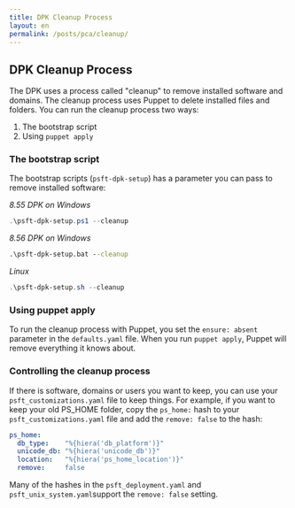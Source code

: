 ```yaml
---
title: DPK Cleanup Process
layout: en
permalink: /posts/pca/cleanup/
---
```


## DPK Cleanup Process

The DPK uses a process called "cleanup" to remove installed software and domains. The cleanup process uses Puppet to delete installed files and folders. You can run the cleanup process two ways:

1. The bootstrap script
1. Using `puppet apply`

### The bootstrap script

The bootstrap scripts (`psft-dpk-setup`) has a parameter you can pass to remove installed software: 

*8.55 DPK on Windows*
```powershell
.\psft-dpk-setup.ps1 --cleanup
```
*8.56 DPK on Windows*
```bat
.\psft-dpk-setup.bat --cleanup
```
*Linux*
```powershell
.\psft-dpk-setup.sh --cleanup
```


### Using puppet apply

To run the cleanup process with Puppet, you set the `ensure: absent` parameter in the `defaults.yaml` file. When you run `puppet apply`, Puppet will remove everything it knows about.

### Controlling the cleanup process

If there is software, domains or users you want to keep, you can use your `psft_customizations.yaml` file to keep things. For example, if you want to keep your old PS_HOME folder, copy the `ps_home:` hash to your `psft_customizations.yaml` file and add the `remove: false` to the hash:

```yaml
ps_home:
  db_type:    "%{hiera('db_platform')}"
  unicode_db: "%{hiera('unicode_db')}"
  location:   "%{hiera('ps_home_location')}"
  remove:     false
```

Many of the hashes in the `psft_deployment.yaml` and `psft_unix_system.yaml`support the `remove: false` setting.